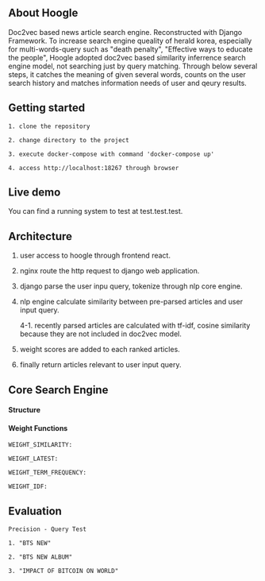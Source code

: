 ## About Hoogle
Doc2vec based news article search engine. Reconstructed with Django Framework.
To increase search engine queality of herald korea, 
especially for multi-words-query such as "death penalty", "Effective ways to educate the people",
Hoogle adopted doc2vec based similarity inferrence search engine model, not searching just by query matching. 
Through below several steps, it catches the meaning of given several words, counts on the user search history and matches information needs of user and qeury results.

## Getting started
    1. clone the repository
    
    2. change directory to the project
    
    3. execute docker-compose with command 'docker-compose up'
    
    4. access http://localhost:18267 through browser     
## Live demo
You can find a running system to test at test.test.test.
 
## Architecture
1. user access to hoogle through frontend react.

2. nginx route the http request to django web application.

3. django parse the user inpu query, tokenize through nlp core engine.

4. nlp engine calculate similarity between pre-parsed articles and user input query.

    4-1. recently parsed articles are calculated with tf-idf, cosine similarity because they are not included in doc2vec model. 

5. weight scores are added to each ranked articles.

6. finally return articles relevant to user input query.

## Core Search Engine
#### Structure
#### Weight Functions

    WEIGHT_SIMILARITY: 
        
    WEIGHT_LATEST: 
        
    WEIGHT_TERM_FREQUENCY:
        
    WEIGHT_IDF:

## Evaluation

    Precision - Query Test
    
    1. "BTS NEW" 
    
    2. "BTS NEW ALBUM"
    
    3. "IMPACT OF BITCOIN ON WORLD"


